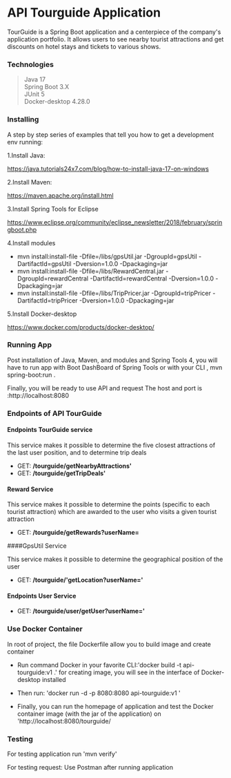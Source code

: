 # API  Tourguide Application

TourGuide is a Spring Boot application and a centerpiece of the company's application portfolio. 
It allows users to see nearby tourist attractions and get discounts on hotel stays and tickets to various shows.

### Technologies

> Java 17  
> Spring Boot 3.X  
> JUnit 5  
> Docker-desktop 4.28.0


### Installing

A step by step series of examples that tell you how to get a development env running:

1.Install Java:

https://java.tutorials24x7.com/blog/how-to-install-java-17-on-windows

2.Install Maven:

https://maven.apache.org/install.html

3.Install Spring Tools for Eclipse

https://www.eclipse.org/community/eclipse_newsletter/2018/february/springboot.php

4.Install modules

- mvn install:install-file -Dfile=/libs/gpsUtil.jar -DgroupId=gpsUtil -DartifactId=gpsUtil -Dversion=1.0.0 -Dpackaging=jar  
- mvn install:install-file -Dfile=/libs/RewardCentral.jar -DgroupId=rewardCentral -DartifactId=rewardCentral -Dversion=1.0.0 -Dpackaging=jar  
- mvn install:install-file -Dfile=/libs/TripPricer.jar -DgroupId=tripPricer -DartifactId=tripPricer -Dversion=1.0.0 -Dpackaging=jar

5.Install Docker-desktop

https://www.docker.com/products/docker-desktop/

### Running App

Post installation of Java, Maven, and modules and Spring Tools 4, you will have to run app  with  Boot DashBoard of Spring Tools 
or with your CLI , mvn spring-boot:run .

Finally, you will be ready to  use API and request 
The host and port is :http://localhost:8080

### Endpoints of API TourGuide

#### Endpoints TourGuide service

This service makes it possible to determine the five closest attractions of the last user position, and to determine  trip deals

- GET: **/tourguide/getNearbyAttractions'**
- GET: **/tourguide/getTripDeals'**

#### Reward   Service

This service makes it possible to determine the points (specific to each tourist attraction) which are awarded to the user who visits a given tourist attraction

- GET: **/tourguide/getRewards?userName=<userName>**

####GpsUtil  Service

This service makes it possible to determine the geographical position of the user

- GET: **/tourguide/'getLocation?userName=<userName>'**


#### Endpoints  User Service

- GET: **/tourguide/user/getUser?userName=<userName>'**


### Use Docker Container

In root of project, the file Dockerfile allow you to build image and create container 

- Run command Docker in your favorite CLI:'docker build -t api-tourguide:v1 .' for  creating image, you will see in the interface of Docker-desktop installed

- Then run: 'docker run -d -p 8080:8080  api-tourguide:v1 '

- Finally, you can run the homepage of application and test the  Docker container image (with the jar of the application) on 'http://localhost:8080/tourguide/


### Testing

 For testing application run  'mvn verify' 

 For testing request:
 Use Postman after running application


